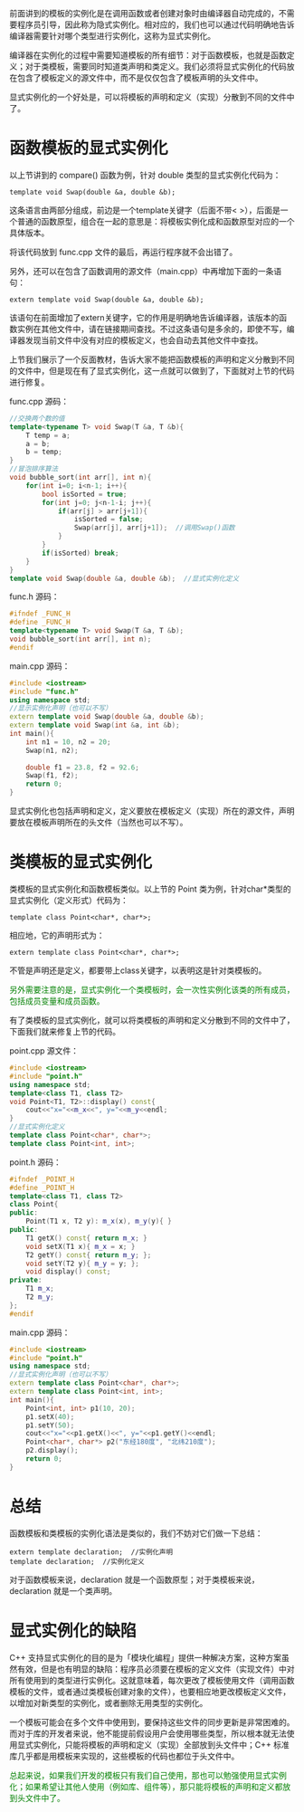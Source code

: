 前面讲到的模板的实例化是在调用函数或者创建对象时由编译器自动完成的，不需要程序员引导，因此称为隐式实例化。相对应的，我们也可以通过代码明确地告诉编译器需要针对哪个类型进行实例化，这称为显式实例化。

编译器在实例化的过程中需要知道模板的所有细节：对于函数模板，也就是函数定义；对于类模板，需要同时知道类声明和类定义。我们必须将显式实例化的代码放在包含了模板定义的源文件中，而不是仅仅包含了模板声明的头文件中。

显式实例化的一个好处是，可以将模板的声明和定义（实现）分散到不同的文件中了。

# 函数模板的显式实例化

以上节讲到的 compare() 函数为例，针对 double 类型的显式实例化代码为：

    template void Swap(double &a, double &b);

这条语言由两部分组成，前边是一个template关键字（后面不带< >），后面是一个普通的函数原型，组合在一起的意思是：将模板实例化成和函数原型对应的一个具体版本。

将该代码放到 func.cpp 文件的最后，再运行程序就不会出错了。

另外，还可以在包含了函数调用的源文件（main.cpp）中再增加下面的一条语句：

    extern template void Swap(double &a, double &b);

该语句在前面增加了extern关键字，它的作用是明确地告诉编译器，该版本的函数实例在其他文件中，请在链接期间查找。不过这条语句是多余的，即使不写，编译器发现当前文件中没有对应的模板定义，也会自动去其他文件中查找。

上节我们展示了一个反面教材，告诉大家不能把函数模板的声明和定义分散到不同的文件中，但是现在有了显式实例化，这一点就可以做到了，下面就对上节的代码进行修复。

func.cpp 源码：

```c++
//交换两个数的值
template<typename T> void Swap(T &a, T &b){
    T temp = a;
    a = b;
    b = temp;
}
//冒泡排序算法
void bubble_sort(int arr[], int n){
    for(int i=0; i<n-1; i++){
        bool isSorted = true;
        for(int j=0; j<n-1-i; j++){
            if(arr[j] > arr[j+1]){
                isSorted = false;
                Swap(arr[j], arr[j+1]);  //调用Swap()函数
            }
        }
        if(isSorted) break;
    }
}
template void Swap(double &a, double &b);  //显式实例化定义 
```

func.h 源码：

```c++
#ifndef _FUNC_H
#define _FUNC_H
template<typename T> void Swap(T &a, T &b);
void bubble_sort(int arr[], int n);
#endif
```

main.cpp 源码：

```c++
#include <iostream>
#include "func.h"
using namespace std;
//显示实例化声明（也可以不写）
extern template void Swap(double &a, double &b);
extern template void Swap(int &a, int &b);
int main(){
    int n1 = 10, n2 = 20;
    Swap(n1, n2);
  
    double f1 = 23.8, f2 = 92.6;
    Swap(f1, f2);
    return 0;
}
```

显式实例化也包括声明和定义，定义要放在模板定义（实现）所在的源文件，声明要放在模板声明所在的头文件（当然也可以不写）。

# 类模板的显式实例化

类模板的显式实例化和函数模板类似。以上节的 Point 类为例，针对char*类型的显式实例化（定义形式）代码为：

    template class Point<char*, char*>;

相应地，它的声明形式为：

    extern template class Point<char*, char*>;

不管是声明还是定义，都要带上class关键字，以表明这是针对类模板的。

<font color="green">另外需要注意的是，显式实例化一个类模板时，会一次性实例化该类的所有成员，包括成员变量和成员函数。</font>

有了类模板的显式实例化，就可以将类模板的声明和定义分散到不同的文件中了，下面我们就来修复上节的代码。

point.cpp 源文件：

```c++
#include <iostream>
#include "point.h"
using namespace std;
template<class T1, class T2>
void Point<T1, T2>::display() const{
    cout<<"x="<<m_x<<", y="<<m_y<<endl;
}
//显式实例化定义
template class Point<char*, char*>;
template class Point<int, int>;
```

point.h 源码：

```c++
#ifndef _POINT_H
#define _POINT_H
template<class T1, class T2>
class Point{
public:
    Point(T1 x, T2 y): m_x(x), m_y(y){ }
public:
    T1 getX() const{ return m_x; }
    void setX(T1 x){ m_x = x; }
    T2 getY() const{ return m_y; };
    void setY(T2 y){ m_y = y; };
    void display() const;
private:
    T1 m_x;
    T2 m_y;
};
#endif
```

main.cpp 源码：

```c++
#include <iostream>
#include "point.h"
using namespace std;
//显式实例化声明（也可以不写）
extern template class Point<char*, char*>;
extern template class Point<int, int>;
int main(){
    Point<int, int> p1(10, 20);
    p1.setX(40);
    p1.setY(50);
    cout<<"x="<<p1.getX()<<", y="<<p1.getY()<<endl;
    Point<char*, char*> p2("东经180度", "北纬210度");
    p2.display();
    return 0;
}
```

# 总结

函数模板和类模板的实例化语法是类似的，我们不妨对它们做一下总结：

    extern template declaration;  //实例化声明
    template declaration;  //实例化定义

对于函数模板来说，declaration 就是一个函数原型；对于类模板来说，declaration 就是一个类声明。

# 显式实例化的缺陷

C++ 支持显式实例化的目的是为「模块化编程」提供一种解决方案，这种方案虽然有效，但是也有明显的缺陷：程序员必须要在模板的定义文件（实现文件）中对所有使用到的类型进行实例化。这就意味着，每次更改了模板使用文件（调用函数模板的文件，或者通过类模板创建对象的文件），也要相应地更改模板定义文件，以增加对新类型的实例化，或者删除无用类型的实例化。

一个模板可能会在多个文件中使用到，要保持这些文件的同步更新是非常困难的。而对于库的开发者来说，他不能提前假设用户会使用哪些类型，所以根本就无法使用显式实例化，只能将模板的声明和定义（实现）全部放到头文件中；C++ 标准库几乎都是用模板来实现的，这些模板的代码也都位于头文件中。

<font color="green">总起来说，如果我们开发的模板只有我们自己使用，那也可以勉强使用显式实例化；如果希望让其他人使用（例如库、组件等），那只能将模板的声明和定义都放到头文件中了。</font>

